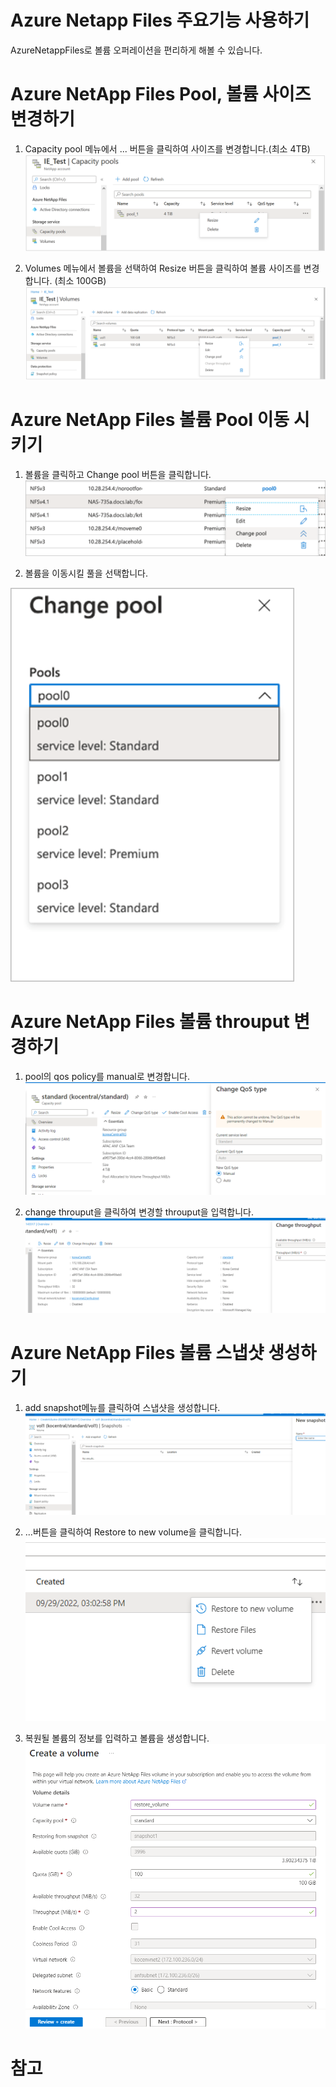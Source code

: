 # Azure Netapp Files 주요기능 사용하기
AzureNetappFiles로 볼륨 오퍼레이션을 편리하게 해볼 수 있습니다. 
# Azure NetApp Files Pool, 볼륨 사이즈 변경하기
1. Capacity pool 메뉴에서 ... 버튼을 클릭하여 사이즈를 변경합니다.(최소 4TB)
![CreateANFonAzure](./Images/changevolumesize.png)

2. Volumes 메뉴에서 볼륨을 선택하여 Resize 버튼을 클릭하여 볼륨 사이즈를 변경합니다. (최소 100GB)
![CreateANFonAzure](./Images/changevolumesize2.png)

# Azure NetApp Files 볼륨 Pool 이동 시키기
1. 볼륨을 클릭하고 Change pool 버튼을 클릭합니다.
![CreateANFonAzure](./Images/changepool1.png)

2. 볼륨을 이동시킬 풀을 선택합니다.

![CreateANFonAzure](./Images/changepool2.png)

# Azure NetApp Files 볼륨 throuput 변경하기
1. pool의 qos policy를 manual로 변경합니다.
![CreateANFonAzure](./Images/changeqos1.png)

2. change throuput을 클릭하여 변경할 throuput을 입력합니다.
![CreateANFonAzure](./Images/changeqos2.png)

# Azure NetApp Files 볼륨 스냅샷 생성하기
1. add snapshot메뉴를 클릭하여 스냅샷을 생성합니다.
![CreateANFonAzure](./Images/createsnapshot1.png)

2. ...버튼을 클릭하여 Restore to new volume을 클릭합니다.
![CreateANFonAzure](./Images/createsnapshot2.png)

3. 복원될 볼륨의 정보를 입력하고 볼륨을 생성합니다.
![CreateANFonAzure](./Images/createsnapshot3.png)


# 참고

